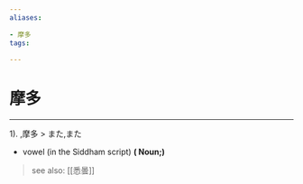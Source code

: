 ```yaml
---
aliases:
    
- 摩多
tags:
    
---
```


# 摩多
---
1).
,摩多 > また,また

- vowel (in the Siddham script)
**( Noun;)**
> see also:  [[悉曇]]
            